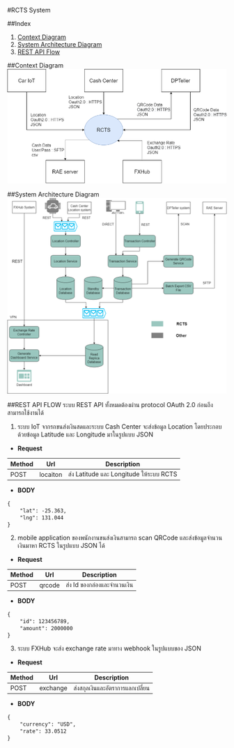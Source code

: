 #RCTS System

##Index

1. [Context Diagram](#context-diagram)
2. [System Architecture Diagram](#system-architecture-diagram)
3. [REST API Flow](#rest-api-flow)

##Context Diagram
![Context Diagram](diagram/ContextDiagram.png)

##System Architecture Diagram
![System Architecture Diagram](diagram/SystemArchitectureDiagram.png)

##REST API FLOW
ระบบ REST API ทั้งหมดต้องผ่าน protocol OAuth 2.0 ก่อนถึงสามารถใช้งานได้
1. ระบบ IoT จากรถขนส่งเงินสดและระบบ Cash Center จะส่งข้อมูล Location โดยประกอบด้วยข้อมูล Latitude และ Longitude มาในรูปแบบ JSON

* **Request**

| Method | Url      | Description                             |
|--------|----------|-----------------------------------------|
| POST   | locaiton | ส่ง Latitude และ Longitude ให้ระบบ RCTS |

* **BODY**

```
{
    "lat": -25.363,
    "lng": 131.044
}
```

2. mobile application ของพนักงานขนส่งเงินสามารถ scan QRCode และส่งข้อมูลจำนวนเงินมาหา RCTS ในรูปแบบ JSON ได้

* **Request**

| Method | Url    | Description                 |
|--------|--------|-----------------------------|
| POST   | qrcode | ส่ง Id ของกล่องและจำนวนเงิน |

* **BODY**

```
{
    "id": 123456789,
    "amount": 2000000
}
```

3. ระบบ FXHub จะส่ง exchange rate มาทาง webhook ในรูปแบบของ JSON

* **Request**

| Method | Url      | Description                      |
|--------|----------|----------------------------------|
| POST   | exchange | ส่งสกุลเงินและอัตราการแลกเปลี่ยน |

* **BODY**

```
{
    "currency": "USD",
    "rate": 33.0512
}
```